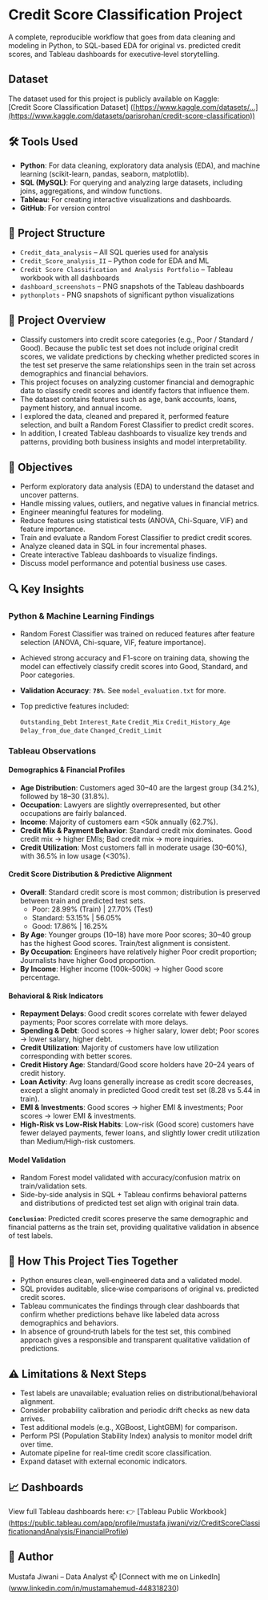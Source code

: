# Credit Score Classification Project
A complete, reproducible workflow that goes from data cleaning and modeling in Python, to SQL-based EDA for original vs. predicted credit scores, and Tableau dashboards for executive‑level storytelling.

## Dataset
The dataset used for this project is publicly available on Kaggle:  
[Credit Score Classification Dataset] ([https://www.kaggle.com/datasets/...](https://www.kaggle.com/datasets/parisrohan/credit-score-classification))

## 🛠 Tools Used
- **Python**: For data cleaning, exploratory data analysis (EDA), and machine learning (scikit-learn, pandas, seaborn, matplotlib). 
- **SQL (MySQL)**: For querying and analyzing large datasets, including joins, aggregations, and window functions.
- **Tableau**: For creating interactive visualizations and dashboards.
- **GitHub**: For version control

## 📂 Project Structure
- `Credit_data_analysis` – All SQL queries used for analysis
- `Credit_Score_analysis_II` – Python code for EDA and ML
- `Credit Score Classification and Analysis Portfolio` – Tableau workbook with all dashboards
- `dashboard_screenshots` – PNG snapshots of the Tableau dashboards
- `pythonplots` - PNG snapshots of significant python visualizations

## 📌 Project Overview
- Classify customers into credit score categories (e.g., Poor / Standard / Good). Because the public test set does not include original credit scores, we validate predictions by checking whether predicted scores in the test set preserve the same relationships seen in the train set across demographics and financial behaviors.
- This project focuses on analyzing customer financial and demographic data to classify credit scores and identify factors that influence them.
- The dataset contains features such as age, bank accounts, loans, payment history, and annual income.
- I explored the data, cleaned and prepared it, performed feature selection, and built a Random Forest Classifier to predict credit scores.
- In addition, I created Tableau dashboards to visualize key trends and patterns, providing both business insights and model interpretability.

## 🎯 Objectives
- Perform exploratory data analysis (EDA) to understand the dataset and uncover patterns.
- Handle missing values, outliers, and negative values in financial metrics.
- Engineer meaningful features for modeling.
- Reduce features using statistical tests (ANOVA, Chi-Square, VIF) and feature importance.
- Train and evaluate a Random Forest Classifier to predict credit scores.
- Analyze cleaned data in SQL in four incremental phases.
- Create interactive Tableau dashboards to visualize findings.
- Discuss model performance and potential business use cases.

## 🔍 Key Insights
### Python & Machine Learning Findings

- Random Forest Classifier was trained on reduced features after feature selection (ANOVA, Chi-square, VIF, feature importance).
- Achieved strong accuracy and F1-score on training data, showing the model can effectively classify credit scores into Good, Standard, and Poor categories.
- **Validation Accuracy**: **`78%`**. See `model_evaluation.txt` for more.
- Top predictive features included:
  
  `Outstanding_Debt`
  `Interest_Rate`
  `Credit_Mix`
  `Credit_History_Age`
  `Delay_from_due_date`
  `Changed_Credit_Limit`

### Tableau Observations

#### Demographics & Financial Profiles
- **Age Distribution**: Customers aged 30–40 are the largest group (34.2%), followed by 18–30 (31.8%).
- **Occupation**: Lawyers are slightly overrepresented, but other occupations are fairly balanced.
- **Income**: Majority of customers earn <50k annually (62.7%).
- **Credit Mix & Payment Behavior**: Standard credit mix dominates. Good credit mix → higher EMIs; Bad credit mix → more inquiries.
- **Credit Utilization**: Most customers fall in moderate usage (30–60%), with 36.5% in low usage (<30%).

#### Credit Score Distribution & Predictive Alignment
- **Overall**: Standard credit score is most common; distribution is preserved between train and predicted test sets.
    - Poor: 28.99% (Train) | 27.70% (Test)
    - Standard: 53.15% | 56.05%
    - Good: 17.86% | 16.25%
- **By Age**: Younger groups (10–18) have more Poor scores; 30–40 group has the highest Good scores. Train/test alignment is consistent.
- **By Occupation**: Engineers have relatively higher Poor credit proportion; Journalists have higher Good proportion.
- **By Income**: Higher income (100k–500k) → higher Good score percentage.

#### Behavioral & Risk Indicators
- **Repayment Delays**: Good credit scores correlate with fewer delayed payments; Poor scores correlate with more delays.
- **Spending & Debt**: Good scores → higher salary, lower debt; Poor scores → lower salary, higher debt.
- **Credit Utilization**: Majority of customers have low utilization corresponding with better scores.
- **Credit History Age**: Standard/Good score holders have 20–24 years of credit history.
- **Loan Activity**: Avg loans generally increase as credit score decreases, except a slight anomaly in predicted Good credit test set (8.28 vs 5.44 in train).
- **EMI & Investments**: Good scores → higher EMI & investments; Poor scores → lower EMI & investments.
- **High-Risk vs Low-Risk Habits**: Low-risk (Good score) customers have fewer delayed payments, fewer loans, and slightly lower credit utilization than Medium/High-risk customers.

#### Model Validation
- Random Forest model validated with accuracy/confusion matrix on train/validation sets.
- Side-by-side analysis in SQL + Tableau confirms behavioral patterns and distributions of predicted test set align with original train data.

**`Conclusion`**: Predicted credit scores preserve the same demographic and financial patterns as the train set, providing qualitative validation in absence of test labels.

## 🧩 How This Project Ties Together
- Python ensures clean, well‑engineered data and a validated model.
- SQL provides auditable, slice‑wise comparisons of original vs. predicted credit scores.
- Tableau communicates the findings through clear dashboards that confirm whether predictions behave like labeled data across demographics and behaviors.
- In absence of ground‑truth labels for the test set, this combined approach gives a responsible and transparent qualitative validation of predictions.

## ⚠️ Limitations & Next Steps
- Test labels are unavailable; evaluation relies on distributional/behavioral alignment.
- Consider probability calibration and periodic drift checks as new data arrives.
- Test additional models (e.g., XGBoost, LightGBM) for comparison.
- Perform PSI (Population Stability Index) analysis to monitor model drift over time.
- Automate pipeline for real-time credit score classification.
- Expand dataset with external economic indicators.

## 📈 Dashboards
View full Tableau dashboards here:
👉 [Tableau Public Workbook] (https://public.tableau.com/app/profile/mustafa.jiwani/viz/CreditScoreClassificationandAnalysis/FinancialProfile)

## 👤 Author
Mustafa Jiwani – Data Analyst
📫 [Connect with me on LinkedIn] (www.linkedin.com/in/mustamahemud-448318230)
 
